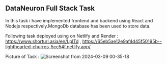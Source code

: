 ## DataNeuron Full Stack Task

In this task i have implemented frontend and backend using React and Nodejs respectively.MongoDb database has been used to store data.

Following task deployed using on Netlify and Render :  https://www.shorturl.asia/en/LpITd , https://65eb5ae12e9af4d45f50195b--lighthearted-churros-5cc54f.netlify.app/

Picture of Task : 
![Screenshot from 2024-03-09 00-35-18](https://github.com/dhakad22klx/DataNeuron-FullStack-Task/assets/87806512/71b207fa-1dca-4f02-8d8e-43bbef69f06e)

